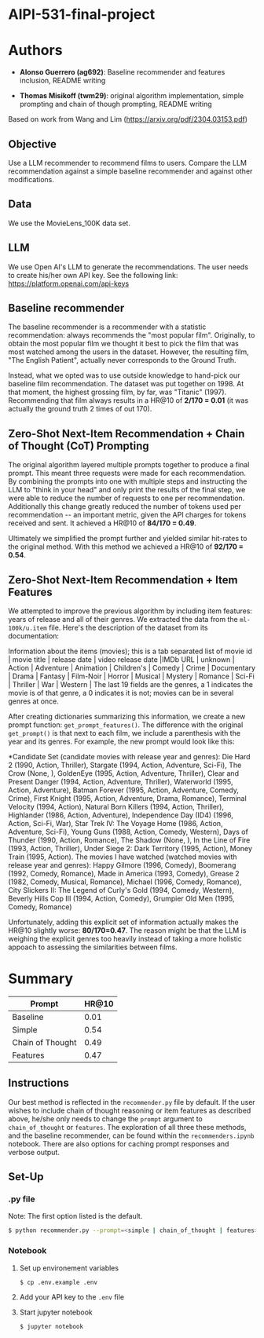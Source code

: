 # AIPI-531-final-project

# Authors

 - **Alonso Guerrero (ag692)**: Baseline recommender and features inclusion, README writing

 - **Thomas Misikoff (twm29)**: original algorithm implementation, simple prompting and chain of though prompting, README writing

Based on work from Wang and Lim (https://arxiv.org/pdf/2304.03153.pdf)

## Objective

Use a LLM recommender to recommend films to users. Compare the LLM recommendation against a simple baseline recommender and against other modifications.

## Data

We use the MovieLens_100K data set. 

## LLM

We use Open AI's LLM to generate the recommendations. The user needs to create his/her own API key. See the following link: <https://platform.openai.com/api-keys>

## Baseline recommender

The baseline recommender is a recommender with a statistic recommendation: always recommends the "most popular film". Originally, to obtain the most popular film we thought it best to pick the film that was most watched among the users in the dataset. However, the resulting film, "The English Patient", actually never corresponds to the Ground Truth.

Instead, what we opted was to use outside knowledge to hand-pick our baseline film recommendation. The dataset was put together on 1998. At that moment, the highest grossing film, by far, was "Titanic" (1997). Recommending that film always results in a HR@10 of **2/170 = 0.01** (it was actually the ground truth 2 times of out 170).

## Zero-Shot Next-Item Recommendation + Chain of Thought (CoT) Prompting

The original algorithm layered multiple prompts together to produce a final prompt. This meant three requests were made for each recommendation. By combining the prompts into one with multiple steps and instructing the LLM to "think in your head" and only print the results of the final step, we were able to reduce the number of requests to one per recommendation. Additionally this change greatly reduced the number of tokens used per recommendation -- an important metric, given the API charges for tokens received and sent. It achieved a HR@10 of **84/170 = 0.49**.

Ultimately we simplified the prompt further and yielded similar hit-rates to the original method. With this method we achieved a HR@10 of **92/170 = 0.54**. 

## Zero-Shot Next-Item Recommendation + Item Features

We attempted to improve the previous algorithm by including item features: years of release and all of their genres. We extracted the data from the `ml-100k/u.item` file. Here's the description of the dataset from its documentation:

Information about the items (movies); this is a tab separated list of movie id | movie title | release date | video release date |IMDb URL | unknown | Action | Adventure | Animation | Children's | Comedy | Crime | Documentary | Drama | Fantasy | Film-Noir | Horror | Musical | Mystery | Romance | Sci-Fi | Thriller | War | Western | The last 19 fields are the genres, a 1 indicates the movie is of that genre, a 0 indicates it is not; movies can be in several genres at once.

After creating dictionaries summarizing this information, we create a new prompt function: `get_prompt_features()`. The difference with the original `get_prompt()` is that next to each film, we include a parenthesis with the year and its genres. For example, the new prompt would look like this:

*Candidate Set (candidate movies with release year and genres): Die Hard 2 (1990, Action, Thriller), Stargate (1994, Action, Adventure, Sci-Fi), The Crow (None, ), GoldenEye (1995, Action, Adventure, Thriller), Clear and Present Danger (1994, Action, Adventure, Thriller), Waterworld (1995, Action, Adventure), Batman Forever (1995, Action, Adventure, Comedy, Crime), First Knight (1995, Action, Adventure, Drama, Romance), Terminal Velocity (1994, Action), Natural Born Killers (1994, Action, Thriller), Highlander (1986, Action, Adventure), Independence Day (ID4) (1996, Action, Sci-Fi, War), Star Trek IV: The Voyage Home (1986, Action, Adventure, Sci-Fi), Young Guns (1988, Action, Comedy, Western), Days of Thunder (1990, Action, Romance), The Shadow (None, ), In the Line of Fire (1993, Action, Thriller), Under Siege 2: Dark Territory (1995, Action), Money Train (1995, Action).
The movies I have watched (watched movies with release year and genres): Happy Gilmore (1996, Comedy), Boomerang (1992, Comedy, Romance), Made in America (1993, Comedy), Grease 2 (1982, Comedy, Musical, Romance), Michael (1996, Comedy, Romance), City Slickers II: The Legend of Curly's Gold (1994, Comedy, Western), Beverly Hills Cop III (1994, Action, Comedy), Grumpier Old Men (1995, Comedy, Romance)

Unfortunately, adding this explicit set of information actually makes the HR@10 slightly worse: **80/170=0.47**. The reason might be that the LLM is weighing the explicit genres too heavily instead of taking a more holistic appoach to assessing the similarities between films. 

# Summary

| Prompt             | HR@10       |
| ------------------ | ----------- |
| Baseline           | 0.01       |
| Simple             | 0.54        |
| Chain of Thought   | 0.49        |
| Features           | 0.47        |


## Instructions

Our best method is reflected in the `recommender.py` file by default. If the user wishes to include chain of thought reasoning or item features as described above, he/she only needs to change the `prompt` argument to `chain_of_thought` or `features`. The exploration of all three these methods, and the baseline recommender, can be found within the `recommenders.ipynb` notebook. There are also options for caching prompt responses and verbose output.

## Set-Up

### .py file
Note: The first option listed is the default.

```bash
$ python recommender.py --prompt=<simple | chain_of_thought | features> --api_key <api_key> --use_cache=<False | True> --create_cache=<False | True> --verbose=<False | True>
```

### Notebook
1. Set up environement variables

    ```bash
    $ cp .env.example .env
    ```

2. Add your API key to the `.env` file

3. Start jupyter notebook

    ```bash
    $ jupyter notebook
    ```

